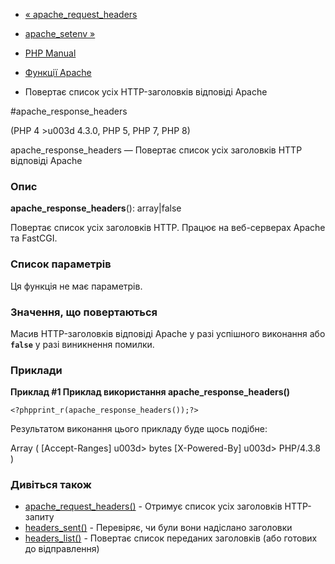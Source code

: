 - [« apache_request_headers](function.apache-request-headers.md)
- [apache_setenv »](function.apache-setenv.md)

- [PHP Manual](index.md)
- [Функції Apache](ref.apache.md)
- Повертає список усіх HTTP-заголовків відповіді Apache

#apache_response_headers

(PHP 4 \>u003d 4.3.0, PHP 5, PHP 7, PHP 8)

apache_response_headers — Повертає список усіх заголовків HTTP відповіді
Apache

### Опис

**apache_response_headers**(): array\|false

Повертає список усіх заголовків HTTP. Працює на веб-серверах Apache
та FastCGI.

### Список параметрів

Ця функція не має параметрів.

### Значення, що повертаються

Масив HTTP-заголовків відповіді Apache у разі успішного виконання або
**`false`** у разі виникнення помилки.

### Приклади

**Приклад #1 Приклад використання **apache_response_headers()****

` <?phpprint_r(apache_response_headers());?> `

Результатом виконання цього прикладу буде щось подібне:

Array
(
[Accept-Ranges] u003d> bytes
[X-Powered-By] u003d> PHP/4.3.8
)

### Дивіться також

- [apache_request_headers()](function.apache-request-headers.md) -
Отримує список усіх заголовків HTTP-запиту
- [headers_sent()](function.headers-sent.md) - Перевіряє, чи були вони
надіслано заголовки
- [headers_list()](function.headers-list.md) - Повертає список
переданих заголовків (або готових до відправлення)

